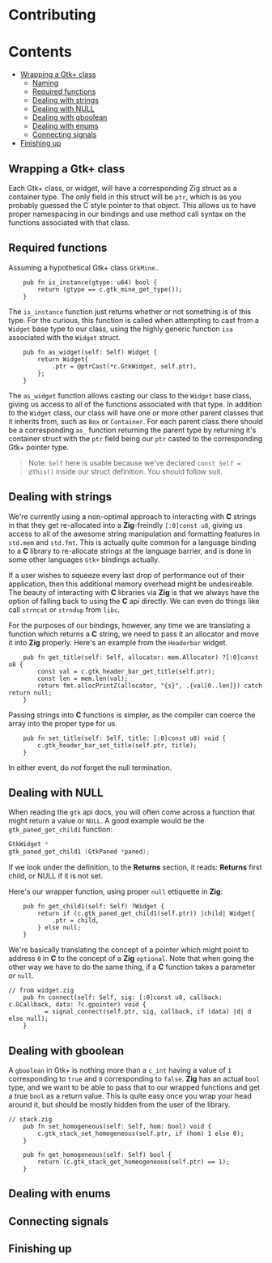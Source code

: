 # Contributing
Contents
========
* [Wrapping a Gtk+ class](#wrapping-a-gtk+-class)
  * [Naming](#naming)
  * [Required functions](#required-functions)
  * [Dealing with strings](#dealing-with-strings)
  * [Dealing with NULL](#dealing-with-null)
  * [Dealing with gboolean](#dealing-with-gboolean)
  * [Dealing with enums](#dealing-with-enums)
  * [Connecting signals](#connecting-signals)
* [Finishing up](#finishing-up)

## Wrapping a Gtk+ class
Each Gtk+ class, or widget, will have a corresponding Zig struct as a container
type. The only field in this struct will be `ptr`, which is as you probably
guessed the C style pointer to that object. This allows us to have proper
namespacing in our bindings and use method call syntax on the functions
associated with that class.

## Required functions
Assuming a hypothetical Gtk+ class `GtkMine`..
```Zig
    pub fn is_instance(gtype: u64) bool {
        return (gtype == c.gtk_mine_get_type());
    }
```
The `is_instance` function just returns whether or not something is of this type.
For the curious, this function is called when attempting to cast from a `Widget`
base type to our class, using the highly generic function `isa` associated with
the `Widget` struct.
```Zig
    pub fn as_widget(self: Self) Widget {
        return Widget{
            .ptr = @ptrCast(*c.GtkWidget, self.ptr),
        };
    }
```
The `as_widget` function allows casting our class to the `Widget` base class,
giving us access to all of the functions associated with that type. In addition
to the `Widget` class, our class will have one or more other parent classes that
it inherits from, such as `Box` or `Container`. For each parent class there should
be a corresponding `as_` function returning the parent type by returning it's
container struct with the `ptr` field being our `ptr` casted to the corresponding
Gtk+ pointer type.

> Note: `Self` here is usable because we've declared `const Self = @This()` inside
> our struct definition. You should follow suit.

## Dealing with strings
We're currently using a non-optimal approach to interacting with **C** strings
in that they get re-allocated into a **Zig**-freindly `[:0]const u8`, giving us
access to all of the awesome string manipulation and formatting features in
`std.mem` and `std.fmt`. This is actually quite common for a language binding to
a **C** library to re-allocate strings at the language barrier, and is done in
some other languages `Gtk+` bindings actually.

If a user wishes to squeeze every last drop of performance out of their application,
then this additional memory overhead might be undesireable. The beauty of
interacting with **C** libraries via **Zig** is that we always have the option of
falling back to using the **C** api directly. We can even do things like call
`strncat` or `strndup` from `libc`.

For the purposes of our bindings, however, any time we are translating a function
which returns a **C** string, we need to pass it an allocator and move it into
**Zig** properly. Here's an example from the `Headerbar` widget.
```Zig
    pub fn get_title(self: Self, allocator: mem.Allocator) ?[:0]const u8 {
        const val = c.gtk_header_bar_get_title(self.ptr);
        const len = mem.len(val);
        return fmt.allocPrintZ(allocator, "{s}", .{val[0..len]}) catch return null;
    }
```
Passing strings into **C** functions is simpler, as the compiler can coerce the
array into the proper type for us.
```Zig
    pub fn set_title(self: Self, title: [:0]const u8) void {
        c.gtk_header_bar_set_title(self.ptr, title);
    }
```
In either event, do *not* forget the null termination.

## Dealing with NULL
When reading the `gtk` api docs, you will often come across a function that might
return a value or `NULL`. A good example would be the `gtk_paned_get_child1`
function:
```C
GtkWidget *
gtk_paned_get_child1 (GtkPaned *paned);
```
If we look under the definition, to the **Returns** section, it reads:
**Returns**
first child, or NULL if it is not set.

Here's our wrapper function, using proper `null` ettiquette in **Zig**:
```Zig
    pub fn get_child1(self: Self) ?Widget {
        return if (c.gtk_paned_get_child1(self.ptr)) |child| Widget{
            .ptr = child,
        } else null;
    }
```
We're basically translating the concept of a pointer which might point to address
`0` in **C** to the concept of a **Zig** `optional`. Note that when going the
other way we have to do the same thing, if a **C** function takes a parameter *or*
`null`.
```Zig
// from widget.zig
    pub fn connect(self: Self, sig: [:0]const u8, callback: c.GCallback, data: ?c.gpointer) void {
        _ = signal_connect(self.ptr, sig, callback, if (data) |d| d else null);
    }
```

## Dealing with gboolean
A `gboolean` in Gtk+ is nothing more than a `c_int` having a value of `1`
corresponding to `true` and `0` corresponding to `false`. **Zig** has an actual
`bool` type, and we want to be able to pass that to our wrapped functions and
get a true `bool` as a return value. This is quite easy once you wrap your head
around it, but should be mostly hidden from the user of the library.
```Zig
// stack.zig
    pub fn set_homogeneous(self: Self, hom: bool) void {
        c.gtk_stack_set_homogeneous(self.ptr, if (hom) 1 else 0);
    }

    pub fn get_homogeneous(self: Self) bool {
        return (c.gtk_stack_get_homeogeneous(self.ptr) == 1);
    }
```

## Dealing with enums

## Connecting signals

## Finishing up
